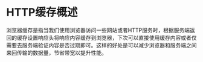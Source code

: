 # HTTP缓存概述

浏览器缓存是指当我们使用浏览器访问一些网站或者HTTP服务时，根据服务端返回的缓存设置响应头将响应内容缓存到浏览器，下次可以直接使用缓存内容或者仅需要去服务端验证内容是否过期即可。这样的好处是可以减少浏览器和服务端之间来回传输的数据量，节省带宽以提升性能。



